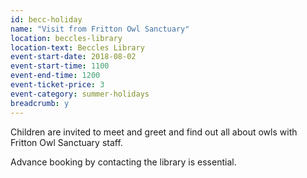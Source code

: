 ```yaml
---
id: becc-holiday
name: "Visit from Fritton Owl Sanctuary"
location: beccles-library
location-text: Beccles Library
event-start-date: 2018-08-02
event-start-time: 1100
event-end-time: 1200
event-ticket-price: 3
event-category: summer-holidays
breadcrumb: y
---
```


Children are invited to meet and greet and find out all about owls with Fritton Owl Sanctuary staff.

Advance booking by contacting the library is essential.
